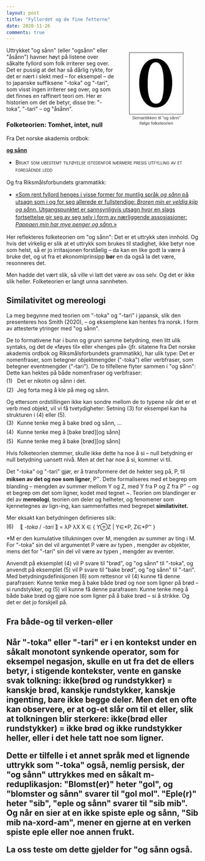 ```yaml
---
layout: post
title: "Fyllordet og de fine fetterne"
date: 2020-11-26
comments: true
---
```

<style>
  ol {
  margin-left: 0;
  padding-left: 0;
}
ol li {
  display: block;
  margin-bottom: .5em;
  margin-left: 2em;
}
ol li::before {
  display: inline-block;
  content: "(" counter(item) ") ";
  counter-increment: item;
  width: 2em;
  margin-left: -2em;
}
figcaption {
    color: #333;
    text-align: center;
    font-family: Optima, Candara, Calibri, Arial, sans-serif;
    font-size: .8em;
  line-height: 1.2em;
}	
  .zoom:hover {
  -ms-transform: scale(3); /* IE 9 */
  -webkit-transform: scale(3); /* Safari 3-8 */
  transform: scale(2); 
  transform-origin: 100% 0%;
}
  .small {
  font-variant: small-caps;
}
</style>

<div style="float:right;"><figure class="rightfig"><img style="width:140px; border: #333 1pt solid" src="/pics/zero.jpg"><figcaption>Semantikken til "og sånn"<br/>ifølge folketeorien</figcaption></figure></div>
<div class="ingress"><p>Uttrykket "og sånn" (eller "ogsånn" eller "åsånn") havner høyt på listene over såkalte fyllord som folk irriterer seg over. Det er pussig at det har så dårlig rykte, for det er nært i slekt med – for eksempel – de to japanske suffiksene "-toka" og "-tari", som visst ingen irriterer seg over, og som det finnes en raffinert teori om. Her er historien om det de betyr, disse tre: "-toka", "-tari" – og "åsånn".</p></div>
<h3>Folketeorien: Tomhet, intet, null</h3>
<p>Fra Det norske akademis ordbok:</p>
<div class="ingress"><p><a href="https://naob.no/ordbok/sånn"><b>og sånn</b></a></p></div>
  <ul><li style="line-height: 1.4em"><span class="small">Brukt som ubestemt tilføyelse istedenfor nærmere presis utfylling av et foregående ledd</span></li></ul>
<p>Og fra Riksmålsforbundets grammatikk:</p>
<ul><li style="line-height: 1.4em"><a href="https://www.riksmalsforbundet.no/grammatikk/kapittel-8-pronomener/7/">&laquo;Som rent fyllord henges i visse former for muntlig språk <i>og sånn</i> på utsagn som i og for seg allerede er fullstendige: <i>Broren min er veldig kjip og sånn</i>. Utgangspunktet er sannsynligvis utsagn hvor en slags fortsettelse gir seg av seg selv i form av nærliggende assosiasjoner: <i>Pappaen min har mye penger og sånn</i>.&raquo;</a></li></ul>
<p>Her reflekteres folketeorien om "og sånn": Det er et uttrykk uten innhold. Og hvis det virkelig er slik at et uttrykk som brukes til stadighet, ikke betyr noe som helst, så er jo irritasjonen forståelig – da kan en like godt la være å bruke det, og ut fra et økonomiprinsipp <b>bør</b> en da også la det være, resonneres det.</p> <p>Men hadde det vært slik, så ville vi latt det være av oss selv. Og det er ikke slik heller. Folketeorien er langt unna sannheten.</p>
<h2>Similativitet og mereologi</h2>
<p>
La meg begynne med teorien om "-toka" og "-tari" i japansk, slik den presenteres hos Smith (2020), – og eksemplene kan hentes fra norsk. I form av attesterte ytringer med "og sånn".</p>
<p>De to formativene har i bunn og grunn samme betydning, men litt ulik syntaks, og det de &laquo;føyes til&raquo; eller &laquo;henges på&raquo; (jfr. sitatene fra Det norske akademis ordbok og Riksmålsforbundets grammatikk), har ulik type: Det er nomenfraser, som betegner objektmengder ("-toka") eller verbfraser, som betegner eventmengder ("-tari"). De to tilfellene flyter sammen i "og sånn": Dette kan hektes på både nomenfraser og verbfraser:</p>
<ol style="counter-reset: item 0; margin-top:-10px"><li>Det er nikotin og sånn i det.</li>
  <li>Jeg forta meg å kle på meg og sånn.</li></ol>
<p>Og ettersom ordstillingen ikke kan sondre mellom de to typene når det er et verb med objekt, vil vi få tvetydigheter: Setning (3) for eksempel kan ha strukturen i (4) eller (5).
  </p>
  <ol style="counter-reset: item 2; margin-top:-10px"><li>Kunne tenke meg å bake brød og sånn, …</li>
  <li>Kunne tenke meg å [bake brød][og sånn]</li>
  <li>Kunne tenke meg å bake [brød][og sånn]</li></ol>
  <p>Hvis folketeorien stemmer, skulle ikke dette ha noe å si – null betydning er null betydning uansett nivå. Men at det har noe å si, kommer vi til.</p>
  <p>Det "-toka" og "-tari" gjør, er å transformere det de hekter seg på, P, til <b>miksen av det og noe som ligner</b>, P<sup>~</sup>. Dette formaliseres med et begrep om blanding – mengden av summer mellom Y og Z, med Y fra P og Z fra P<sup>~</sup> – og et begrep om det som ligner, kodet med tegnet ~. Teorien om blandinger er del av <b>mereologi</b>, teorien om deler og helheter, og fenomener som kjennetegnes av lign-ing, kan sammenfattes med begrepet <b>similativitet.</b>
  <p>Mer eksakt kan betydningen definieres slik:</p>
  <ol style="counter-reset: item 5; margin-top:-10px"><li> &nbsp;<span style="margin-right: -2pt">[</span>[ <i>-toka</i> / <i>-tari</i> <span style="margin-right: -2pt">]</span>] = λP λX X &#8712; { Y&oplus;Z | Y&#8712;*P, Z&#8712;*P<sup>~</sup> } </li></ol><p>*M er den kumulative tillukningen over M, mengden av summer av ting i M. For "-toka" sin del vil argumentet P være av typen <e,t>, mengder av objekter, mens det for "-tari" sin del vil være av typen <v,t>, mengder av eventer.</p><p>Anvendt på eksemplet (4) vil P svare til "brød", og "og sånn" til "-toka", og anvendt på eksemplet (5) vil P svare til "bake brød", og "og sånn" til "-tari". Med betydningsdefinisjonen (6) som rettesnor vil (4) kunne få denne parafrasen:  Kunne tenke meg å bake både brød og noe som ligner på brød – si rundstykker, og (5) vil kunne få denne parafrasen: Kunne tenke meg å både bake brød og gjøre noe som ligner på å bake brød – si å strikke. Og det er det jo forskjell på.</p>
  <h2>Fra både-og til verken-eller<h2>
    <p>Når "-toka" eller "-tari" er i en kontekst under en såkalt monotont synkende operator, som for eksempel negasjon, skulle en ut fra det de ellers betyr, i stigende kontekster, vente en ganske svak tolkning: ikke(brød og rundstykker) = kanskje brød, kanskje rundstykker, kanskje ingenting, bare ikke begge deler. Men det en ofte kan observere, er at og-et slår om til et eller, slik at tolkningen blir sterkere: ikke(brød eller rundstykker) = ikke brød og ikke rundstykker heller, eller i det hele tatt noe som ligner.</p>
    <p>Dette er tilfelle i et annet språk med et lignende uttrykk som "-toka" også, nemlig persisk, der "og sånn" uttrykkes med en såkalt m-reduplikasjon: "Blomst(er)" heter "gol", og "blomster og sånn" svarer til "gol mol". "Eple(r)" heter "sib", "eple og sånn" svarer til "sib mib". Og når en sier at en ikke spiste eple og sånn, "Sib mib na-xord-am", mener en gjerne at en verken spiste eple eller noe annen frukt.</p>
    <p>La oss teste om dette gjelder for "og sånn også.</p>
    
